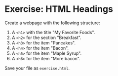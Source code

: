# Exercise: HTML Headings

Create a webpage with the following structure:
1. A `<h1>` with the title "My Favorite Foods".
2. A `<h2>` for the section "Breakfast".
3. A `<h3>` for the item "Pancakes".
4. A `<h4>` for the item "Bacon".
5. A `<h5>` for the item "Maple Syrup".
6. A `<h6>` for the item "More bacon".

Save your file as `exercise.html`.